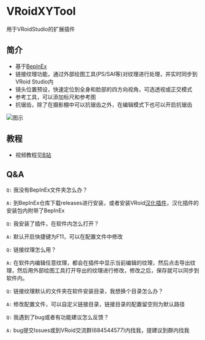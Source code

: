# VRoidXYTool
用于VRoidStudio的扩展插件

## 简介

- 基于[BeplnEx][1]
- 链接纹理功能，通过外部绘图工具(PS/SAI等)对纹理进行处理，并实时同步到VRoid Studio内
- 镜头位置预设，快速定位到全身和脸部的四方向视角，可选透视或正交模式
- 参考工具，可以添加标尺和参考图
- 抗锯齿，除了在摄影棚中可以抗锯齿之外，在编辑模式下也可以开启抗锯齿

![图示](https://cdn.jsdelivr.net/gh/xiaoye97/VRoidXYTool@master/LinkTexturePreview.gif)

## 教程

- 视频教程见[B站][2]

## Q&A

`Q:` 我没有BepInEx文件夹怎么办？

`A:` 到BepInEx仓库下载releases进行安装，或者安装VRoid[汉化插件][3]，汉化插件的安装包内附带了BepInEx

`Q:` 我安装了插件，在软件内怎么打开？

`A:` 默认开启快捷键为F11，可以在配置文件中修改

`Q:` 链接纹理怎么用？

`A:` 在软件内编辑任意纹理，都会在插件中显示当前编辑的纹理，然后点击导出纹理，然后用外部绘图工具打开导出的纹理进行修改，修改之后，保存就可以同步到软件内。

`Q:` 链接纹理默认的文件夹在软件安装目录，我想换个目录怎么办？

`A:` 修改配置文件，可以自定义链接目录，链接目录的配置留空则为默认路径

`Q:` 我遇到了bug或者有功能建议怎么反馈？

`A:` bug提交Issues或到VRoid交流群(684544577)内找我，提建议到群内找我


[1]: https://github.com/BepInEx/BepInEx/releases
[2]: https://www.bilibili.com/video/BV1bQ4y1U7Yi/
[3]: https://www.bilibili.com/video/BV1BL41137Tc/